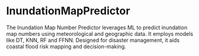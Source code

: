 # InundationMapPredictor
The Inundation Map Number Predictor leverages ML to predict inundation map numbers using meteorological and geographic data. It employs models like DT, KNN, RF and FFNN. Designed for disaster management, it aids coastal flood risk mapping and decision-making.
